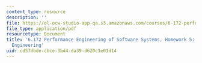 ```yaml
---
content_type: resource
description: ''
file: https://ol-ocw-studio-app-qa.s3.amazonaws.com/courses/6-172-performance-engineering-of-software-systems-fall-2018/cd57dbdecbce3bd4da39d620c1e61d14_MIT6_172F18hw5.pdf
file_type: application/pdf
resourcetype: Document
title: '6.172 Performance Engineering of Software Systems, Homework 5: Theory of Performance
  Engineering'
uid: cd57dbde-cbce-3bd4-da39-d620c1e61d14
---
```

